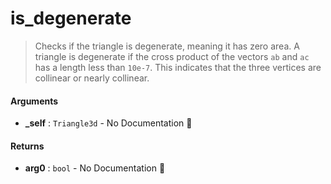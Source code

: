 # is\_degenerate

>  Checks if the triangle is degenerate, meaning it has zero area.
>  A triangle is degenerate if the cross product of the vectors `ab` and `ac` has a length less than `10e-7`.
>  This indicates that the three vertices are collinear or nearly collinear.

#### Arguments

- **\_self** : `Triangle3d` \- No Documentation 🚧

#### Returns

- **arg0** : `bool` \- No Documentation 🚧